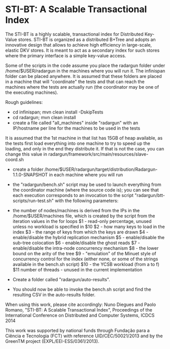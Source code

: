 STI-BT: A Scalable Transactional Index
============

The STI-BT is a highly scalable, transactional index for Distributed Key-Value stores. STI-BT is organized as a distributed B+Tree and adopts an innovative design that allows to achieve high efficiency in large-scale, elastic DKV stores. It is meant to act as a secondary index for such stores where the primary interface is a simple key-value access.

Some of the scripts in the code assume you place the radargun folder under /home/$USER/radargun in the machines where you will run it. The infinispan folder can be placed anywhere. It is assumed that these folders are placed in a machine that will "coordinate" the tests and that can reach the machines where the tests are actually run (the coordinator may be one of the executing machines).

Rough guidelines:
 * cd infinispan; mvn clean install -DskipTests
 * cd radargun; mvn clean install
 * create a file called "all\_machines" inside "radargun" with an IP/hostname per line for the machines to be used in the tests

It is assumed that the 1st machine in that list has 15GB of heap available, as the tests first load everything into one machine to try to speed up the loading, and only in the end they distribute it. If that is not the case, you can change this value in radargun/framework/src/main/resources/slave-coord.sh

 * create a folder /home/$USER/radargun/target/distribution/Radargun-1.1.0-SNAPSHOT in each machine where you will run
 * the "radargun/bench.sh" script may be used to launch everything from the coordinator machine (where the source code is); you can see that each execution corresponds to an invocation to the script "radargun/btt-scripts/run-test.sh" with the following parameters:
 * the number of nodes/machines is derived from the IPs in the /home/$USER/machines file, which is created by the script from the iteration values in the for loops
$1 - read-only percentage, unused unless no workload is specified in $10
$2 - how many keys to load in the index
$3 - the range of keys from which the keys are drawn
$4 - enable/disable the hybrid replication mechanism
$5 - enable/disable the sub-tree colocation
$6 - enable/disable the ghost reads
$7 - enable/disable the intra-node concurrency mechanism
$8 - the lower bound on the arity of the tree
$9 - "emulation" of the Minuet style of concurrency control for the index (either none, or some of the strings available in the bench.sh script)
$10 - the YCSB workload (from a to f)
$11 number of threads - unused in the current implementation

 * Create a folder called "radargun/auto-results".
 * You should now be able to invoke the bench.sh script and find the resulting CSV in the auto-results folder.

When using this work, please cite accordingly: 
 Nuno Diegues and Paolo Romano, "STI-BT: A Scalable Transactional Index", Proceedings of the International Conference on Distributed and Computer Systems, ICDCS 2014

This work was supported by national funds through Fundação para a Ciência e Tecnologia (FCT) with reference UID/CEC/50021/2013 and by the GreenTM project (EXPL/EEI-ESS/0361/2013).
